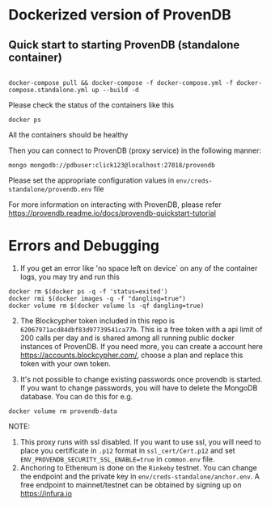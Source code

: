 # Dockerized version of ProvenDB

## Quick start to starting ProvenDB (standalone container)

```

docker-compose pull && docker-compose -f docker-compose.yml -f docker-compose.standalone.yml up --build -d
```
Please check the status of the containers like this
```
docker ps
```
All the containers should be healthy

Then you can connect to ProvenDB (proxy service) in the following manner:

```
mongo mongodb://pdbuser:click123@localhost:27018/provendb
```
Please set the appropriate configuration values in `env/creds-standalone/provendb.env` file

For more information on interacting with ProvenDB, please refer https://provendb.readme.io/docs/provendb-quickstart-tutorial

# Errors and Debugging

1. If you get an error like 'no space left on device` on any of the container logs, you may try and run this
```
docker rm $(docker ps -q -f 'status=exited')
docker rmi $(docker images -q -f "dangling=true")
docker volume rm $(docker volume ls -qf dangling=true)
```

2. The Blockcypher token included in this repo is `62067971acd84dbf83d97739541ca77b`. This is a free token with a api limit of 200 calls per day and is shared among all running public docker instances of ProvenDB. If you need more, you can create a account here https://accounts.blockcypher.com/, choose a plan and replace this token with your own token.

3. It's not possible to change existing passwords once provendb is started. If you want to change passwords, you will have to delete the MongoDB database.
You can do this for e.g.
```
docker volume rm provendb-data
```

NOTE: 
1. This proxy runs with ssl disabled. If you want to use ssl, you will need to place you certificate in `.p12` format in `ssl_cert/Cert.p12` and set `ENV_PROVENDB_SECURITY_SSL_ENABLE=true` in `common.env` file.
2. Anchoring to Ethereum is done on the `Rinkeby` testnet. You can change the endpoint and the private key in `env/creds-standalone/anchor.env`. A free endpoint to mainnet/testnet can be obtained by signing up on https://infura.io
